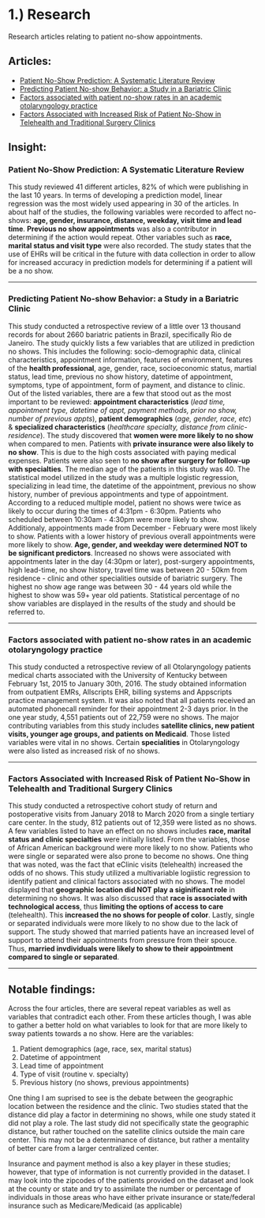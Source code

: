 # 1.) Research
Research articles relating to patient no-show appointments.


## Articles:
- [Patient No-Show Prediction: A Systematic Literature Review](https://pubmed.ncbi.nlm.nih.gov/33286447/)
- [Predicting Patient No-show Behavior: a Study in a Bariatric Clinic](https://pubmed.ncbi.nlm.nih.gov/30209668/)
- [Factors associated with patient no-show rates in an academic otolaryngology practice](https://pubmed.ncbi.nlm.nih.gov/28815608/)
- [Factors Associated with Increased Risk of Patient No-Show in Telehealth and Traditional Surgery Clinics](https://pubmed.ncbi.nlm.nih.gov/32891797/)


## Insight:
### Patient No-Show Prediction: A Systematic Literature Review
This study reviewed 41 different articles, 82% of which were publishing in the last 10 years.  In terms of developing a prediction model, linear regression was the most widely used appearing in 30 of the articles.  In about half of the studies, the following variables were recorded to affect no-shows: **age, gender, insurance, distance, weekday, visit time and lead time**.  **Previous no show appointments** was also a contributor in determining if the action would repeat.  Other variables such as **race, marital status and visit type** were also recorded.  The study states that the use of EHRs will be critical in the future with data collection in order to allow for increased accuracy in prediction models for determining if a patient will be a no show.  
___


### Predicting Patient No-show Behavior: a Study in a Bariatric Clinic
This study conducted a retrospective review of a little over 13 thousand records for about 2660 bariatric patients in Brazil, specifically Rio de Janeiro.  The study quickly lists a few variables that are utilized in prediction no shows.  This includes the following: socio-demographic data, clinical characteristics, appointment information, features of environment, features of the __health professional__, age, gender, race, socioeconomic status, martial status, lead time, previous no show history, datetime of appointment, symptoms, type of appointment, form of payment, and distance to clinic.  Out of the listed variables, there are a few that stood out as the most important to be reviewed: **appointment characteristics** (*lead time, appointment type, datetime of appt, payment methods, prior no show, number of previous appts*), **patient demographics** (*age, gender, race, etc*) & **specialized characteristics** (*healthcare specialty, distance from clinic-residence*).  The study discovered that **women were more likely to no show** when compared to men.  Patients with **private insurance were also likely to no show**.  This is due to the high costs associated with paying medical expenses.  Patients were also seen to **no show after surgery for follow-up with specialties**.  The median age of the patients in this study was 40.  The statistical model utilized in the study was a multiple logistic regression, specializing in lead time, the datetime of the appointment, previous no show history, number of previous appointments and type of appointment.  According to a reduced multiple model, patient no shows were twice as likely to occur during the times of 4:31pm - 6:30pm.  Patients who scheduled between 10:30am - 4:30pm were more likely to show.  Additionaly, appointments made from December - February were most likely to show.  Patients with a lower history of previous overall appointments were more likely to show.  **Age, gender, and weekday were determined __NOT__ to be significant predictors**.  Increased no shows were associated with appointments later in the day (4:30pm or later), post-surgery appointments, high lead-time, no show history, travel time was between 20 - 50km from residence - clinic and other specialities outside of bariatric surgery.  The highest no show age range was between 30 - 44 years old while the highest to show was 59+ year old patients.  Statistical percentage of no show variables are displayed in the results of the study and should be referred to.  
___


### Factors associated with patient no-show rates in an academic otolaryngology practice
This study conducted a retrospective review of all Otolaryngology patients medical charts associated with the University of Kentucky between February 1st, 2015 to January 30th, 2016.  The study obtained information from outpatient EMRs, Allscripts EHR, billing systems and Appscripts practice management system.  It was also noted that all patients received an automated phonecall reminder for their appointment 2-3 days prior.  In the one year study, 4,551 patients out of 22,759 were no shows.  The major contributing variables from this study includes **satellite clinics, new patient visits, younger age groups, and patients on Medicaid**.  Those listed variables were vital in no shows.  Certain **specialities** in Otolaryngology were also listed as increased risk of no shows. 
___


### Factors Associated with Increased Risk of Patient No-Show in Telehealth and Traditional Surgery Clinics
This study conducted a retrospective cohort study of return and postoperative visits from January 2018 to March 2020 from a single tertiary care center.  In the study, 812 patients out of 12,359 were listed as no shows.  A few variables listed to have an effect on no shows includes **race, marital status and clinic specialties** were initially listed.  From the variables, those of African American background were more likely to no show.  Patients who were single or separated were also prone to become no shows.  One thing that was noted, was the fact that eClinic visits (telehealth) increased the odds of no shows.  This study utilized a multivariable logiistic regression to identify patient and clinical factors associated with no shows.  The model displayed that **geographic location did __NOT__ play a siginificant role** in determining no shows.  It was also discussed that **race is associated with technological access**, thus **limiting the options of access to care** (telehealth).  This **increased the no shows for people of color**.  Lastly, single or separated individuals were more likely to no show due to the lack of support.  The study showed that married patients have an increased level of support to attend their appointments from pressure from their spouce.  Thus, **married invdividuals were likely to show to their appointment compared to single or separated**.  
___

## Notable findings:
Across the four articles, there are several repeat variables as well as variables that contradict each other.  From these articles though, I was able to gather a better hold on what variables to look for that are more likely to sway patients towards a no show.  Here are the variables:
1. Patient demographics (age, race, sex, marital status)
2. Datetime of appointment
3. Lead time of appointment
4. Type of visit (routine v. specialty)
5. Previous history (no shows, previous appointments)

One thing I am suprised to see is the debate between the geographic location between the residence and the clinic.  Two studies stated that the distance did play a factor in determining no shows, while one study stated it did not play a role.  The last study did not specifically state the geographic distance, but rather touched on the satellite clinics outside the main care center.  This may not be a determinance of distance, but rather a mentality of better care from a larger centralized center.  

Insurance and payment method is also a key player in these studies; however, that type of information is not currently provided in the dataset.  I may look into the zipcodes of the patients provided on the dataset and look at the county or state and try to assimilate the number or percentage of individuals in those areas who have either private insurance or state/federal insurance such as Medicare/Medicaid (as applicable)